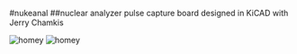 #nukeanal
##nuclear analyzer pulse capture board
designed in KiCAD with Jerry Chamkis

![homey](https://raw.github.com/jerkey/nukeanal/master/schematic.png)
![homey](https://raw.github.com/jerkey/nukeanal/master/board.png)
